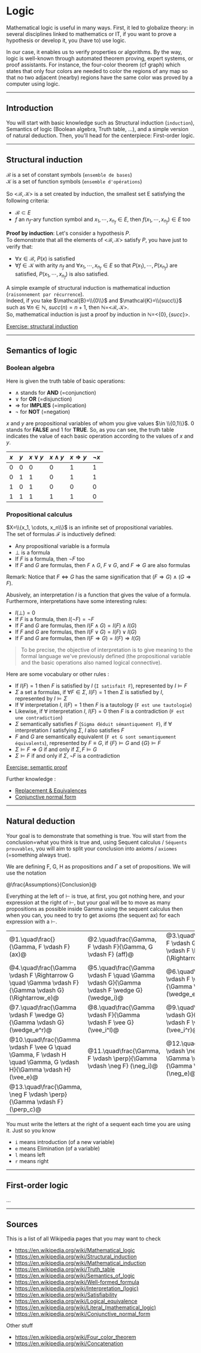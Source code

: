 # Logic

Mathematical logic is useful in many ways. First, it led to globalize theory: in several disciplines linked to mathematics or IT, if you want to prove a hypothesis or develop it, you (have to) use logic.

In our case, it enables us to verify properties or algorithms. By the way, logic is well-known through automated theorem proving, expert systems, or proof assistants. For instance, the four-color theorem (cf graph) which states that only four colors are needed to color the regions of any map so that no two adjacent (nearby) regions have the same color was proved by a computer using logic.

<hr class="sl">

## Introduction

You will start with basic knowledge such as Structural induction (`induction`), Semantics of logic (Boolean algebra, Truth table, ...), and a simple version of natural deduction. Then, you'll head for the centerpiece: First-order logic.

<hr class="sr">

## Structural induction

$\mathcal{B}$ is a set of constant symbols (`ensemble de bases`) 
</br>
$\mathcal{K}$ is a set of function symbols (`ensemble d'opérations`)

So <$\mathcal{B},\mathcal{K}$> is a set created by induction, the smallest set E satisfying the following criteria:

* $\mathcal{B} \subset E$
* $f$ an $n_{f}$-ary function symbol and $x_{1}, \cdots, x_{n_{f}} \in E$, then $f(x_{1}, \cdots, x_{n_{f}}) \in E$ too

**Proof by induction**: Let's consider a hypothesis $P$. 
</br>
To demonstrate that all the elements of <$\mathcal{B},\mathcal{K}$> satisfy $P$, you have just to verify that:

* $\forall x \in \mathcal{B}$, $P(x)$ is satisfied
* $\forall f \in \mathcal{K}$ with arity $n_{f}$ and $\forall x_{1}, \cdots, x_{n_{f}} \in E$ so that $P(x_{1}), \cdots, P(x_{n_{f}})$ are satisfied, $P(x_{1}, \cdots, x_{n_{f}})$ is also satisfied.

A simple example of structural induction is mathematical induction (`raisonnement par récurrence`).
</br>
Indeed, if you take $\mathcal{B}=\\{0\\}$ and $\mathcal{K}=\\{succ\\}$ such as $\forall n \in \mathbb{N}$, $succ(n)=n+1$, then $\mathbb{N}=$<$\mathcal{B},\mathcal{K}$>. 
</br>
So, mathematical induction is just a proof by induction in $\mathbb{N}$=<$\{0\},\{succ\}$>. 

[Exercise: structural induction](exercise_induction.md)

<hr class="sl">

## Semantics of logic

### Boolean algebra

Here is given the truth table of basic operations:

* $\wedge$ stands for **AND** (=conjunction)
* $\vee$ for **OR** (=disjunction)
* $\Rightarrow$ for **IMPLIES** (=implication)
* $\neg$ for **NOT** (=negation)

$x$ and $y$ are propositional variables of whom you give values $\in \\{0,1\\}$. $0$ stands for **FALSE** and $1$ for **TRUE**. So, as you can see, the truth table indicates the value of each basic operation according to the values of $x$ and $y$.

| $x$ | $y$ | $x \vee y$ | $x \wedge y$ | $x \Rightarrow y$ | $\neg x$ |
|---|---|---|---|---|---|
| 0 | 0 | 0 | 0 | 1 | 1 |
| 0 | 1 | 1 | 0 | 1 | 1 |
| 1 | 0 | 1 | 0 | 0 | 0 |
| 1 | 1 | 1 | 1 | 1 | 0 |

### Propositional calculus

$X=\\{x_1, \cdots, x_n\\}$ is an infinite set of propositional variables. 
</br>
The set of formulas $\mathcal{F}$ is inductively defined: 

* Any propositional variable is a formula
* $\perp$ is a formula
* If $F$ is a formula, then $\neg F$ too
* If $F$ and $G$ are formulas, then $F \wedge G$, $F \vee G$, and $F \Rightarrow G$ are also formulas

Remark: Notice that $F \Leftrightarrow G$ has the same signification that ($F \Rightarrow G$) $\wedge$ ($G \Rightarrow F$).

Abusively, an interpretation $I$ is a function that gives the value of a formula. Furthermore, interpretations have some interesting rules:

* $I(\perp)=0$
* If $F$ is a formula, then $I(\neg F)=\neg F$
* If $F$ and $G$ are formulas, then $I(F \wedge G)=I(F) \wedge I(G)$
* If $F$ and $G$ are formulas, then $I(F \vee G)=I(F) \vee I(G)$
* If $F$ and $G$ are formulas, then $I(F \Rightarrow G)=I(F) \Rightarrow I(G)$

> To be precise, the objective of interpretation is to give meaning to the formal language we've previously defined (the propositional variable and the basic operations also named logical connective). 

Here are some vocabulary or other rules :

* If $I(F)=1$ then $F$ is satisfied by $I$ (``I satisfait F``), represented by $I \models F$
* $\Sigma$ a set a formulas, if $\forall F \in \Sigma$, $I(F)=1$ then $\Sigma$ is satisfied by $I$, represented by $I \models \Sigma$
* If $\forall$ interpretation $I$, $I(F)=1$ then $F$ is a tautology (``F est une tautologie``)
* Likewise, if $\forall$ interpretation $I$, $I(F)=0$ then $F$ is a contradiction (``F est une contradiction``)
* $\Sigma$ semantically satisfies $F$ (``Sigma déduit sémantiquement F``), if $\forall$ interpretation $I$ satisfying $\Sigma$, $I$ also satisfies $F$
* $F$ and $G$ are semantically equivalent (``F et G sont semantiquement équivalents``), represented by $F \equiv G$, if $\{F\} \models G$ and $\{G\} \models F$
* $\Sigma \models F \Rightarrow G$ if and only if $\Sigma,F \models G$
* $\Sigma \models F$ if and only if $\Sigma, \neg F$ is a contradiction

[Exercise: semantic proof](exercise_semantic.md)

Further knowledge :
* [Replacement & Equivalences](replacement-equivalences.md)
* [Conjunctive normal form](cnf.md)
<hr class="sr">

## Natural deduction

Your goal is to demonstrate that something is true. You will start from the conclusion=what you think is true and, using Sequent calculus / `Séquents prouvables`, you will aim to split your conclusion into axioms / `axiomes` (=something always true).

We are defining F, G, H as propositions and $\Gamma$ a set of propositions. We will use the notation

@\frac{Assumptions}{Conclusion}@

Everything at the left of $\vdash$ is true, at first, you got nothing here, and your expression at the right of $\vdash$, but your goal will be to move as many propositions as possible inside Gamma using the sequent calculus then when you can, you need to try to get axioms (the sequent ax) for each expression with a $\vdash$.

<table class="table table-bordered border-dark table-dark bg-transparent">
    <tr>
        <td>@1.\quad\frac{}{\Gamma, F \vdash F} (ax)@</td>
        <td>@2.\quad\frac{\Gamma, F \vdash F}{\Gamma, G \vdash F} (aff)@</td>
        <td>@3.\quad\frac{\Gamma, F \vdash G}{\Gamma \vdash F \Rightarrow G} (\Rightarrow_i)@</td>    </tr>
    <tr>
        <td>@4.\quad\frac{\Gamma \vdash F \Rightarrow G \quad \Gamma \vdash F}{\Gamma \vdash G} (\Rightarrow_e)@</td>
        <td>@5.\quad\frac{\Gamma \vdash F \quad \Gamma \vdash G}{\Gamma \vdash F \wedge G} (\wedge_i)@</td>
        <td>@6.\quad\frac{\Gamma \vdash F \wedge G}{\Gamma \vdash F} (\wedge_e^l)@</td>
    </tr>
    <tr>
        <td>@7.\quad\frac{\Gamma \vdash F \wedge G}{\Gamma \vdash G} (\wedge_e^r)@</td>
        <td>@8.\quad\frac{\Gamma \vdash F}{\Gamma \vdash F \vee G} (\vee_i^l)@</td>
        <td>@9.\quad\frac{\Gamma \vdash G}{\Gamma \vdash F \vee G} (\vee_i^r)@</td>
    </tr>
    <tr>
        <td>@10.\quad\frac{\Gamma \vdash F \vee G \quad \Gamma, F \vdash H \quad \Gamma, G \vdash H}{\Gamma \vdash H} (\vee_e)@</td>
        <td>@11.\quad\frac{\Gamma, F \vdash \perp}{\Gamma \vdash \neg F} (\neg_i)@</td>
        <td>@12.\quad\frac{\Gamma \vdash \neg F \quad \Gamma \vdash F}{\Gamma \vdash \perp} (\neg_e)@</td>
    </tr>
    <tr>
        <td>@13.\quad\frac{\Gamma, \neg F \vdash \perp}{\Gamma \vdash F} (\perp_c)@</td>
    </tr>
</table>

You must write the letters at the right of a sequent each time you are using it. Just so you know

* `i` means introduction (of a new variable)
* `e` means Elimination (of a variable)
* `l` means left
* `r` means right

<hr class="sl">

## First-order logic

...

<hr class="sr">


## Sources

This is a list of all Wikipedia pages that you may want to check

* <https://en.wikipedia.org/wiki/Mathematical_logic>
* <https://en.wikipedia.org/wiki/Structural_induction>
* <https://en.wikipedia.org/wiki/Mathematical_induction>
* <https://en.wikipedia.org/wiki/Truth_table>
* <https://en.wikipedia.org/wiki/Semantics_of_logic>
* <https://en.wikipedia.org/wiki/Well-formed_formula>
* <https://en.wikipedia.org/wiki/Interpretation_(logic)>
* <https://en.wikipedia.org/wiki/Satisfiability>
* <https://en.wikipedia.org/wiki/Logical_equivalence>
* <https://en.wikipedia.org/wiki/Literal_(mathematical_logic)>
* <https://en.wikipedia.org/wiki/Conjunctive_normal_form>

Other stuff

* <https://en.wikipedia.org/wiki/Four_color_theorem>
* <https://en.wikipedia.org/wiki/Concatenation>

